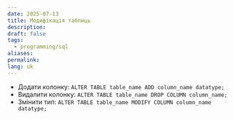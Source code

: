 ```yaml
---
date: 2025-07-13
title: Модифікація таблиць
description: 
draft: false
tags:
  - programming/sql
aliases: 
permalink: 
lang: uk
---
```


- Додати колонку: `ALTER TABLE table_name ADD column_name datatype;`
- Видалити колонку: `ALTER TABLE table_name DROP COLUMN column_name;`
- Змінити тип: `ALTER TABLE table_name MODIFY COLUMN column_name datatype;`